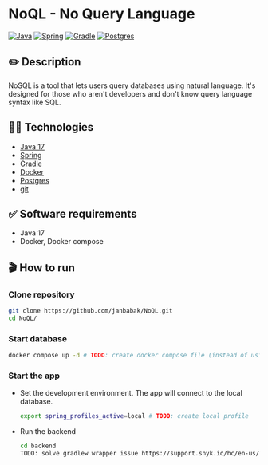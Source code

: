 # NoQL - No Query Language

[![Java](https://img.shields.io/badge/java-%23ED8B00.svg?style=flat&logo=java&logoColor=white&color=f1931c)](https://www.java.com/en/)
[![Spring](https://img.shields.io/badge/spring-%236DB33F.svg?style=flat&logo=spring&logoColor=white)](https://spring.io)
[![Gradle](https://img.shields.io/badge/Gradle-02303A.svg?style=flat&logo=Gradle&logoColor=white)](https://gradle.org)
[![Postgres](https://img.shields.io/badge/PostgreSQL-4169E1.svg?style=flat&logo=PostgreSQL&logoColor=white)](https://www.postgresql.org)

## ✏️ Description

NoSQL is a tool that lets users query databases using natural language. It's designed for those who aren't developers
and don't know query language syntax like SQL.

## 🧑‍🔬 Technologies

- [Java 17](https://www.java.com/en/)
- [Spring](https://spring.io)
- [Gradle](https://gradle.org)
- [Docker](https://www.docker.com)
- [Postgres](https://www.postgresql.org)
- [git](https://git-scm.com)

## ✅ Software requirements

- Java 17
- Docker, Docker compose

## 🎬 How to run

### Clone repository

```bash
git clone https://github.com/janbabak/NoQL.git
cd NoQL/
```

### Start database

```bash
docker compose up -d # TODO: create docker compose file (instead of using example db)
```

### Start the app

- Set the development environment. The app will connect to the local database.
  ```bash
  export spring_profiles_active=local # TODO: create local profile
  ```

- Run the backend
  ```bash
  cd backend
  TODO: solve gradlew wrapper issue https://support.snyk.io/hc/en-us/articles/360007745957-Snyk-test-Could-not-find-or-load-main-class-org-gradle-wrapper-GradleWrapperMain
  ```

